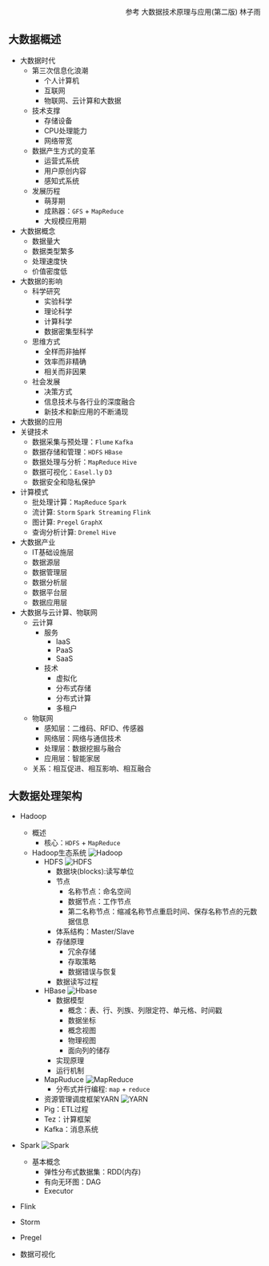 <p align="right">参考 大数据技术原理与应用(第二版) 林子雨</p>

## 大数据概述
- 大数据时代
    - 第三次信息化浪潮
        - 个人计算机
        - 互联网
        - 物联网、云计算和大数据
    - 技术支撑
        - 存储设备
        - CPU处理能力
        - 网络带宽
    - 数据产生方式的变革
        - 运营式系统
        - 用户原创内容
        - 感知式系统
    - 发展历程
        - 萌芽期
        - 成熟器：`GFS` + `MapReduce`
        - 大规模应用期
- 大数据概念
    - 数据量大
    - 数据类型繁多
    - 处理速度快
    - 价值密度低
- 大数据的影响
    - 科学研究
        - 实验科学
        - 理论科学
        - 计算科学
        - 数据密集型科学
    - 思维方式
        - 全样而非抽样
        - 效率而非精确
        - 相关而非因果
    - 社会发展
        - 决策方式
        - 信息技术与各行业的深度融合
        - 新技术和新应用的不断涌现
- 大数据的应用
- 关键技术
    - 数据采集与预处理：`Flume` `Kafka`
    - 数据存储和管理：`HDFS` `HBase`
    - 数据处理与分析：`MapReduce` `Hive`
    - 数据可视化：`Easel.ly` `D3`
    - 数据安全和隐私保护
- 计算模式 
    - 批处理计算：`MapReduce` `Spark`
    - 流计算: `Storm` `Spark Streaming` `Flink`
    - 图计算: `Pregel` `GraphX`
    - 查询分析计算: `Dremel` `Hive`
- 大数据产业
    - IT基础设施层
    - 数据源层
    - 数据管理层
    - 数据分析层
    - 数据平台层
    - 数据应用层
- 大数据与云计算、物联网
    - 云计算
        - 服务
            - IaaS
            - PaaS
            - SaaS
        - 技术
            - 虚拟化
            - 分布式存储
            - 分布式计算
            - 多租户
    - 物联网
        - 感知层：二维码、RFID、传感器
        - 网络层：网络与通信技术
        - 处理层：数据挖掘与融合
        - 应用层：智能家居
    - 关系：相互促进、相互影响、相互融合

## 大数据处理架构
- Hadoop
    - 概述
        - 核心：`HDFS` + `MapReduce`
    - Hadoop生态系统 ![Hadoop](../PNG/hadoop.png)
        - HDFS ![HDFS](../PNG/HDFS.png)
            - 数据块(blocks):读写单位
            - 节点
                - 名称节点：命名空间
                - 数据节点：工作节点
                - 第二名称节点：缩减名称节点重启时间、保存名称节点的元数据信息
            - 体系结构：Master/Slave
            - 存储原理
                - 冗余存储
                - 存取策略
                - 数据错误与恢复
            - 数据读写过程
        - HBase ![Hbase](../PNG/Hbase.png)
            - 数据模型
                - 概念：表、行、列族、列限定符、单元格、时间戳
                - 数据坐标
                - 概念视图
                - 物理视图
                - 面向列的储存
            - 实现原理
            - 运行机制
        - MapRuduce ![MapReduce](../PNG/MapReduce.png)
            - 分布式并行编程: `map` + `reduce`
        - 资源管理调度框架YARN ![YARN](../PNG/YARN.png)
        - Pig：ETL过程
        - Tez：计算框架
        - Kafka：消息系统
- Spark ![Spark](../PNG/Spark.png)
    - 基本概念
        - 弹性分布式数据集：RDD(内存)
        - 有向无环图：DAG
        - Executor
- Flink

- Storm

- Pregel

- 数据可视化

